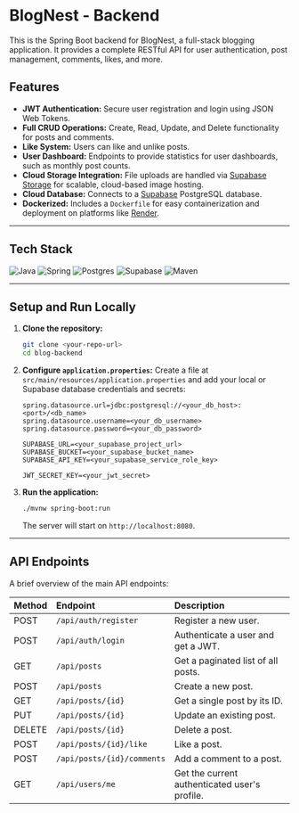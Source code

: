 # BlogNest - Backend 

This is the Spring Boot backend for BlogNest, a full-stack blogging application. It provides a complete RESTful API for user authentication, post management, comments, likes, and more.

## Features

- **JWT Authentication:** Secure user registration and login using JSON Web Tokens.
- **Full CRUD Operations:** Create, Read, Update, and Delete functionality for posts and comments.
- **Like System:** Users can like and unlike posts.
- **User Dashboard:** Endpoints to provide statistics for user dashboards, such as monthly post counts.
- **Cloud Storage Integration:** File uploads are handled via [Supabase Storage](https://supabase.com/storage) for scalable, cloud-based image hosting.
- **Cloud Database:** Connects to a [Supabase](https://supabase.com/database) PostgreSQL database.
- **Dockerized:** Includes a `Dockerfile` for easy containerization and deployment on platforms like [Render](https://render.com).

---

## Tech Stack

![Java](https://img.shields.io/badge/java-%23ED8B00.svg?style=for-the-badge&logo=openjdk&logoColor=white)
![Spring](https://img.shields.io/badge/spring-%236DB33F.svg?style=for-the-badge&logo=spring&logoColor=white)
![Postgres](https://img.shields.io/badge/postgres-%23316192.svg?style=for-the-badge&logo=postgresql&logoColor=white)
![Supabase](https://img.shields.io/badge/Supabase-3ECF8E?style=for-the-badge&logo=supabase&logoColor=white)
![Maven](https://img.shields.io/badge/Apache%20Maven-C71A36?style=for-the-badge&logo=Apache%20Maven&logoColor=white)

---

## Setup and Run Locally

1.  **Clone the repository:**
    ```bash
    git clone <your-repo-url>
    cd blog-backend
    ```

2.  **Configure `application.properties`:**
    Create a file at `src/main/resources/application.properties` and add your local or Supabase database credentials and secrets:
    ```properties
    spring.datasource.url=jdbc:postgresql://<your_db_host>:<port>/<db_name>
    spring.datasource.username=<your_db_username>
    spring.datasource.password=<your_db_password>

    SUPABASE_URL=<your_supabase_project_url>
    SUPABASE_BUCKET=<your_supabase_bucket_name>
    SUPABASE_API_KEY=<your_supabase_service_role_key>

    JWT_SECRET_KEY=<your_jwt_secret>
    ```

3.  **Run the application:**
    ```bash
    ./mvnw spring-boot:run
    ```
    The server will start on `http://localhost:8080`.

---

## API Endpoints

A brief overview of the main API endpoints:

| Method | Endpoint                      | Description                             |
| :----- | :---------------------------- | :-------------------------------------- |
| POST   | `/api/auth/register`          | Register a new user.                    |
| POST   | `/api/auth/login`             | Authenticate a user and get a JWT.      |
| GET    | `/api/posts`                  | Get a paginated list of all posts.      |
| POST   | `/api/posts`                  | Create a new post.                      |
| GET    | `/api/posts/{id}`             | Get a single post by its ID.            |
| PUT    | `/api/posts/{id}`             | Update an existing post.                |
| DELETE | `/api/posts/{id}`             | Delete a post.                          |
| POST   | `/api/posts/{id}/like`        | Like a post.                            |
| POST   | `/api/posts/{id}/comments`    | Add a comment to a post.                |
| GET    | `/api/users/me`               | Get the current authenticated user's profile. |
